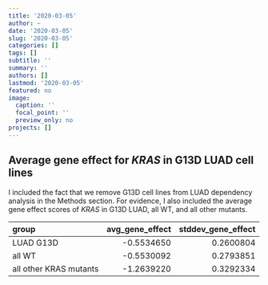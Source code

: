 ```yaml
---
title: '2020-03-05'
author: ~
date: '2020-03-05'
slug: '2020-03-05'
categories: []
tags: []
subtitle: ''
summary: ''
authors: []
lastmod: '2020-03-05'
featured: no
image:
  caption: ''
  focal_point: ''
  preview_only: no
projects: []
---
```


## Average gene effect for *KRAS* in G13D LUAD cell lines

I included the fact that we remove G13D cell lines from LUAD dependency analysis in the Methods section.
For evidence, I also included the average gene effect scores of *KRAS* in G13D LUAD, all WT, and all other mutants.

|group                  | avg_gene_effect| stddev_gene_effect|
|:----------------------|---------------:|------------------:|
|LUAD G13D              |      -0.5534650|          0.2600804|
|all WT                 |      -0.5530092|          0.2793851|
|all other KRAS mutants |      -1.2639220|          0.3292334|
